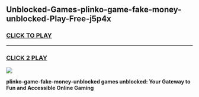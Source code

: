 
## Unblocked-Games-plinko-game-fake-money-unblocked-Play-Free-j5p4x
<h3>
<a href="https://premium76.site?title=plinko-game-fake-money-unblocked&ref=23A">CLICK TO PLAY</a></h3>
<hr>

<h3>
<a href="https://premium76.site?title=plinko-game-fake-money-unblocked&ref=23A">CLICK 2 PLAY</a>
  
</h3>

<a href="https://premium76.site?title=plinko-game-fake-money-unblocked&ref=23A"><img src="https://clearcache.store/games.png"></a>


**plinko-game-fake-money-unblocked games unblocked: Your Gateway to Fun and Accessible Online Gaming**
